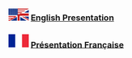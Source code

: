 ### <img src= './assets/UK_US_flag.jpg' width="40px"/> [English Presentation](./README.md)
### <img src= './assets/french_flag.png' width="40px"/> [Présentation Française](./README_FR.md)